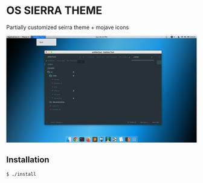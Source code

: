 # OS SIERRA THEME
Partially customized seirra theme + mojave icons 

![Sublime View](/imgs/2.png)

## Installation
```bash
$ ./install
```
